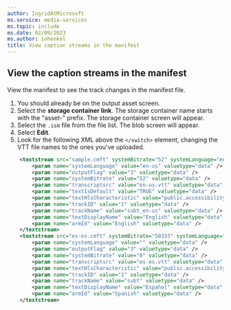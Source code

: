 ```yaml
---
author: IngridAtMicrosoft
ms.service: media-services
ms.topic: include
ms.date: 02/09/2023
ms.author: inhenkel
title: View caption streams in the manifest
---
```


## View the caption streams in the manifest

View the manifest to see the track changes in the manifest file.

1. You should already be on the output asset screen.
1. Select the **storage container link**.  The storage container name starts with the "asset-" prefix. The storage container screen will appear.
1. Select the `.ism` file from the file list. The blob screen will appear.
1. Select **Edit**.
1. Look for the following XML above the `</switch>` element, changing the VTT file names to the ones you've uploaded.

```xml
    <textstream src="sample.cmft" systemBitrate="52" systemLanguage="en-us">
        <param name="systemLanguage" value="en-us" valuetype="data" />
        <param name="outputFlag" value="3" valuetype="data" />
        <param name="systemBitrate" value="52" valuetype="data" />
        <param name="transcriptsrc" value="en-us.vtt" valuetype="data" />
        <param name="textIsDefault" value="TRUE" valuetype="data" />
        <param name="textHlsCharacteristic" value="public.accessibility.transcribes-spoken-dialog" valuetype="data" />
        <param name="trackID" value="1" valuetype="data" />
        <param name="trackName" value="subt_en-us" valuetype="data" />
        <param name="textDisplayName" value="English" valuetype="data" />
        <param name="armId" value="English" valuetype="data" />
    </textstream>
    <textstream src="es-es.cmft" systemBitrate="50333" systemLanguage="">
        <param name="systemLanguage" value="" valuetype="data" />
        <param name="outputFlag" value="3" valuetype="data" />
        <param name="systemBitrate" value="0" valuetype="data" />
        <param name="transcriptsrc" value="es-es.vtt" valuetype="data" />
        <param name="textHlsCharacteristic" value="public.accessibility.transcribes-spoken-dialog" valuetype="data" />
        <param name="trackID" value="1" valuetype="data" />
        <param name="trackName" value="subt" valuetype="data" />
        <param name="textDisplayName" value="Español" valuetype="data" />
        <param name="armId" value="Spanish" valuetype="data" />
    </textstream>
```
